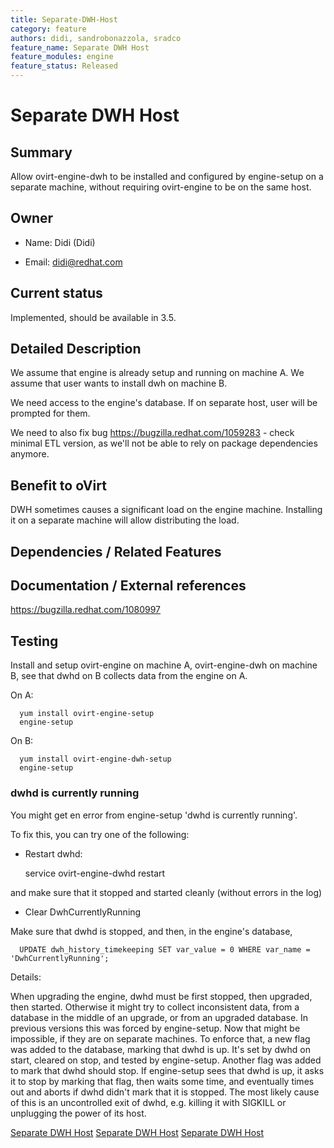 ```yaml
---
title: Separate-DWH-Host
category: feature
authors: didi, sandrobonazzola, sradco
feature_name: Separate DWH Host
feature_modules: engine
feature_status: Released
---
```


# Separate DWH Host

## Summary

Allow ovirt-engine-dwh to be installed and configured by engine-setup on a separate machine, without requiring ovirt-engine to be on the same host.

## Owner

*   Name: Didi (Didi)

<!-- -->

*   Email: <didi@redhat.com>

## Current status

Implemented, should be available in 3.5.

## Detailed Description

We assume that engine is already setup and running on machine A. We assume that user wants to install dwh on machine B.

We need access to the engine's database. If on separate host, user will be prompted for them.

We need to also fix bug <https://bugzilla.redhat.com/1059283> - check minimal ETL version, as we'll not be able to rely on package dependencies anymore.

## Benefit to oVirt

DWH sometimes causes a significant load on the engine machine. Installing it on a separate machine will allow distributing the load.

## Dependencies / Related Features

## Documentation / External references

<https://bugzilla.redhat.com/1080997>


## Testing

Install and setup ovirt-engine on machine A, ovirt-engine-dwh on machine B, see that dwhd on B collects data from the engine on A.

On A:

      yum install ovirt-engine-setup
      engine-setup

On B:

      yum install ovirt-engine-dwh-setup
      engine-setup


### dwhd is currently running

You might get en error from engine-setup 'dwhd is currently running'.

To fix this, you can try one of the following:

*   Restart dwhd:

      service ovirt-engine-dwhd restart

and make sure that it stopped and started cleanly (without errors in the log)

*   Clear DwhCurrentlyRunning

Make sure that dwhd is stopped, and then, in the engine's database,

      UPDATE dwh_history_timekeeping SET var_value = 0 WHERE var_name = 'DwhCurrentlyRunning';

Details:

When upgrading the engine, dwhd must be first stopped, then upgraded, then started. Otherwise it might try to collect inconsistent data, from a database in the middle of an upgrade, or from an upgraded database. In previous versions this was forced by engine-setup. Now that might be impossible, if they are on separate machines. To enforce that, a new flag was added to the database, marking that dwhd is up. It's set by dwhd on start, cleared on stop, and tested by engine-setup. Another flag was added to mark that dwhd should stop. If engine-setup sees that dwhd is up, it asks it to stop by marking that flag, then waits some time, and eventually times out and aborts if dwhd didn't mark that it is stopped. The most likely cause of this is an uncontrolled exit of dwhd, e.g. killing it with SIGKILL or unplugging the power of its host.


[Separate DWH Host](/develop/release-management/features/) [Separate DWH Host](/develop/release-management/releases/3.5/feature.html) [Separate DWH Host](Category:Integration)
